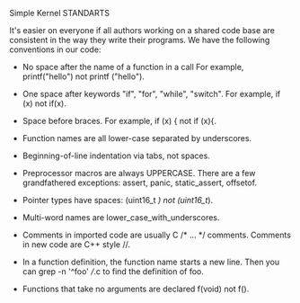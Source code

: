 Simple Kernel STANDARTS

It's easier on everyone if all authors working on a shared code base are consistent in the way they write their
programs. We have the following conventions in our code:

* No space after the name of a function in a call For example, printf("hello") not printf ("hello").

* One space after keywords "if", "for", "while", "switch". For example, if (x) not if(x).

* Space before braces. For example, if (x) { not if (x){.

* Function names are all lower-case separated by underscores.

* Beginning-of-line indentation via tabs, not spaces.

* Preprocessor macros are always UPPERCASE. There are a few grandfathered exceptions: assert, panic, static_assert,
  offsetof.

* Pointer types have spaces: (uint16_t *) not (uint16_t*).

* Multi-word names are lower_case_with_underscores.

* Comments in imported code are usually C /* ... */ comments. Comments in new code are C++ style //.

* In a function definition, the function name starts a new line. Then you can grep -n '^foo' */*.c to find the
  definition of foo.

* Functions that take no arguments are declared f(void) not f().
